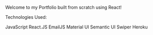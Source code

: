 Welcome to my Portfolio built from scratch using React! 

Technologies Used:

JavaScript
React.JS
EmailJS
Material UI
Semantic UI
Swiper
Heroku
